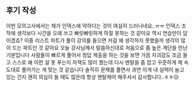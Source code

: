 ## 후기 작성
이번 모의고사에서는 제가 인덱스에 약하다는 것이 여실히 드러나네요..ㅠㅠ 인덱스 조작에 생각보다 시간을 오래 쓰고 빠릿빠릿하게 하질 못하는 것 같아요 역시 연습만이 답이겠죠?
이중 리스트 파트가 풀이 강의를 들으면 저걸 왜 생각하지 못했을까 생각이 많이 드는 파트인 것 같아요 오늘 강사님께서 말씀하신대로 처음으로 좀 높은 계단을 만난 기분입니다
사람들이 빠르게 풀어서 정답 제출을 하는 것을 보면 가끔 자괴감도 조금 들고 스스로 왜 이런 걸 못 푸는지 자책도 많이 했는데 다시 멘탈을 좀 잡고 꾸준하게 제 속도대로 풀어가는 게 맞는 것 같습니다
솔직히 문제를 풀면서 과연 이게 내 실력이 늘고 있는 건지 괜히 의심이 들 때도 많은데 항상 멘탈케어 해주셔서 감사합니다..ㅎㅎ😥